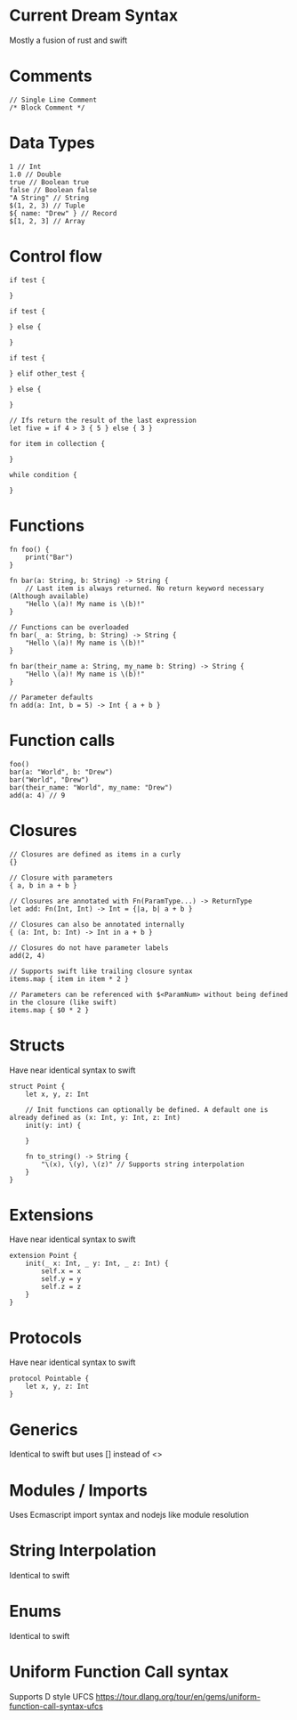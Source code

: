 # Current Dream Syntax

Mostly a fusion of rust and swift

# Comments
```
// Single Line Comment
/* Block Comment */
```

# Data Types
```
1 // Int
1.0 // Double
true // Boolean true
false // Boolean false
"A String" // String
$(1, 2, 3) // Tuple
${ name: "Drew" } // Record
$[1, 2, 3] // Array
```

# Control flow
```
if test {

}

if test {

} else {

}

if test {

} elif other_test {

} else {

}

// Ifs return the result of the last expression
let five = if 4 > 3 { 5 } else { 3 }

for item in collection {

}

while condition {

}
```

# Functions
```
fn foo() {
    print("Bar")
}

fn bar(a: String, b: String) -> String {
    // Last item is always returned. No return keyword necessary (Although available)
    "Hello \(a)! My name is \(b)!"
}

// Functions can be overloaded
fn bar(_ a: String, b: String) -> String {
    "Hello \(a)! My name is \(b)!"
}

fn bar(their_name a: String, my_name b: String) -> String {
    "Hello \(a)! My name is \(b)!"
}

// Parameter defaults
fn add(a: Int, b = 5) -> Int { a + b }
```

# Function calls
```
foo()
bar(a: "World", b: "Drew")
bar("World", "Drew")
bar(their_name: "World", my_name: "Drew")
add(a: 4) // 9
```

# Closures
```
// Closures are defined as items in a curly
{}

// Closure with parameters
{ a, b in a + b }

// Closures are annotated with Fn(ParamType...) -> ReturnType
let add: Fn(Int, Int) -> Int = {|a, b| a + b }

// Closures can also be annotated internally
{ (a: Int, b: Int) -> Int in a + b }

// Closures do not have parameter labels
add(2, 4)

// Supports swift like trailing closure syntax
items.map { item in item * 2 }

// Parameters can be referenced with $<ParamNum> without being defined in the closure (like swift)
items.map { $0 * 2 }
```

# Structs

Have near identical syntax to swift

```
struct Point {
    let x, y, z: Int

    // Init functions can optionally be defined. A default one is already defined as (x: Int, y: Int, z: Int)
    init(y: int) {

    }

    fn to_string() -> String {
        "\(x), \(y), \(z)" // Supports string interpolation
    }
}
```

# Extensions

Have near identical syntax to swift

```
extension Point {
    init(_ x: Int, _ y: Int, _ z: Int) {
        self.x = x
        self.y = y
        self.z = z
    }
}
```

# Protocols

Have near identical syntax to swift

```
protocol Pointable {
    let x, y, z: Int
}
```

# Generics

Identical to swift but uses [] instead of <>

# Modules / Imports

Uses Ecmascript import syntax and nodejs like module resolution

# String Interpolation

Identical to swift

# Enums

Identical to swift

# Uniform Function Call syntax

Supports D style UFCS
https://tour.dlang.org/tour/en/gems/uniform-function-call-syntax-ufcs

